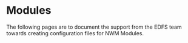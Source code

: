 # Modules

The following pages are to document the support from the EDFS team towards creating configuration files for NWM Modules. 
